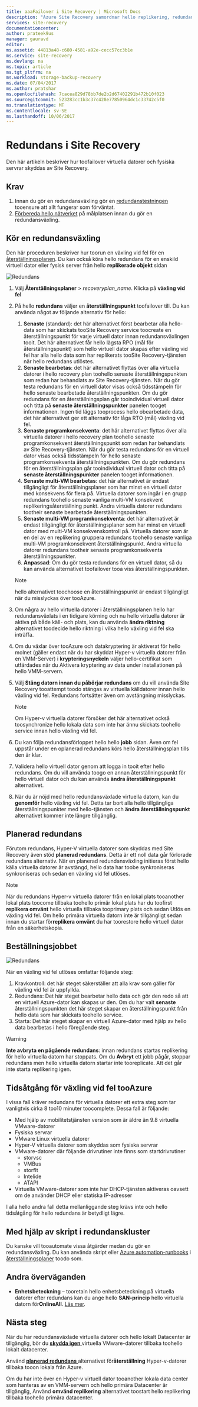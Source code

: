 ```yaml
---
title: aaaFailover i Site Recovery | Microsoft Docs
description: "Azure Site Recovery samordnar hello replikering, redundans och återställning av virtuella datorer och fysiska servrar. Läs mer om tooAzure för växling vid fel eller ett sekundärt datacenter."
services: site-recovery
documentationcenter: 
author: prateek9us
manager: gauravd
editor: 
ms.assetid: 44813a48-c680-4581-a92e-cecc57cc3b1e
ms.service: site-recovery
ms.devlang: na
ms.topic: article
ms.tgt_pltfrm: na
ms.workload: storage-backup-recovery
ms.date: 07/04/2017
ms.author: pratshar
ms.openlocfilehash: 7cacea829d78bb7de2b2d67402291b472b10f023
ms.sourcegitcommit: 523283cc1b3c37c428e77850964dc1c33742c5f0
ms.translationtype: MT
ms.contentlocale: sv-SE
ms.lasthandoff: 10/06/2017
---
```

# <a name="failover-in-site-recovery"></a>Redundans i Site Recovery
Den här artikeln beskriver hur toofailover virtuella datorer och fysiska servrar skyddas av Site Recovery.

## <a name="prerequisites"></a>Krav
1. Innan du gör en redundansväxling gör en [redundanstestningen](site-recovery-test-failover-to-azure.md) tooensure att allt fungerar som förväntat.
1. [Förbereda hello nätverket](site-recovery-network-design.md) på målplatsen innan du gör en redundansväxling.  


## <a name="run-a-failover"></a>Kör en redundansväxling
Den här proceduren beskriver hur toorun en växling vid fel för en [återställningsplanen](site-recovery-create-recovery-plans.md). Du kan också köra hello redundans för en enskild virtuell dator eller fysisk server från hello **replikerade objekt** sidan


![Redundans](./media/site-recovery-failover/Failover.png)

1. Välj **Återställningsplaner** > *recoveryplan_name*. Klicka på **växling vid fel**
2. På hello **redundans** väljer en **återställningspunkt** toofailover till. Du kan använda något av följande alternativ för hello:
    1.  **Senaste** (standard): det här alternativet först bearbetar alla hello-data som har skickats tooSite Recovery service toocreate en återställningspunkt för varje virtuell dator innan redundansväxlingen tooit. Det här alternativet får hello lägsta RPO (mål för återställningspunkt) som hello virtuell dator skapas efter växling vid fel har alla hello data som har replikerats tooSite Recovery-tjänsten när hello redundans utlöstes.
    1.  **Senaste bearbetas**: det här alternativet flyttas över alla virtuella datorer i hello recovery plan toohello senaste återställningspunkten som redan har behandlats av Site Recovery-tjänsten. När du gör testa redundans för en virtuell dator visas också tidsstämpeln för hello senaste bearbetade återställningspunkten. Om du gör redundans för en återställningsplan går tooindividual virtuell dator och titta på **senaste återställningspunkter** panelen tooget informationen. Ingen tid läggs tooprocess hello obearbetade data, det här alternativet ger ett alternativ för låga RTO (mål) växling vid fel.
    1.  **Senaste programkonsekventa**: det här alternativet flyttas över alla virtuella datorer i hello recovery plan toohello senaste programkonsekvent återställningspunkt som redan har behandlats av Site Recovery-tjänsten. När du gör testa redundans för en virtuell dator visas också tidsstämpeln för hello senaste programkonsekventa återställningspunkten. Om du gör redundans för en återställningsplan går tooindividual virtuell dator och titta på **senaste återställningspunkter** panelen tooget informationen.
    1.  **Senaste multi-VM bearbetas**: det här alternativet är endast tillgängligt för återställningsplaner som har minst en virtuell dator med konsekvens för flera på. Virtuella datorer som ingår i en grupp redundans toohello senaste vanliga multi-VM konsekvent replikeringsåterställning punkt. Andra virtuella datorer redundans tootheir senaste bearbetade återställningspunkten.  
    1.  **Senaste multi-VM programkonsekventa**: det här alternativet är endast tillgängligt för återställningsplaner som har minst en virtuell dator med multi-VM konsekvenskontroll på. Virtuella datorer som är en del av en replikering gruppera redundans toohello senaste vanliga multi-VM programkonsekvent återställningspunkt. Andra virtuella datorer redundans tootheir senaste programkonsekventa återställningspunkter.
    1.  **Anpassad**: Om du gör testa redundans för en virtuell dator, så du kan använda alternativet toofailover tooa viss återställningspunkten.

    > [!NOTE]
    > hello alternativet toochoose en återställningspunkt är endast tillgängligt när du misslyckas över tooAzure.
    >
    >


1. Om några av hello virtuella datorer i återställningsplanen hello har redundansväxlats i en tidigare körning och nu hello virtuella datorer är aktiva på både käll- och plats, kan du använda **ändra riktning** alternativet toodecide hello riktning i vilka hello växling vid fel ska inträffa.
1. Om du växlar över tooAzure och datakryptering är aktiverat för hello molnet (gäller endast när du har skyddat Hyper-v virtuella datorer från en VMM-Server) i **krypteringsnyckeln** väljer hello-certifikat som utfärdades när du Aktivera kryptering av data under installationen på hello VMM-servern.
1. Välj **Stäng datorn innan du påbörjar redundans** om du vill använda Site Recovery tooattempt toodo stängas av virtuella källdatorer innan hello växling vid fel. Redundans fortsätter även om avstängning misslyckas.  

    > [!NOTE]
    > Om Hyper-v virtuella datorer försöker det här alternativet också toosynchronize hello lokala data som inte har ännu skickats toohello service innan hello växling vid fel.
    >
    >

1. Du kan följa redundansförloppet hello hello **jobb** sidan. Även om fel uppstår under en oplanerad redundans körs hello återställningsplan tills den är klar.
1. Validera hello virtuell dator genom att logga in tooit efter hello redundans. Om du vill använda toogo en annan återställningspunkt för hello virtuell dator och du kan använda **ändra återställningspunkt** alternativet.
1. När du är nöjd med hello redundansväxlade virtuella datorn, kan du **genomför** hello växling vid fel. Detta tar bort alla hello tillgängliga återställningspunkter med hello-tjänsten och **ändra återställningspunkt** alternativet kommer inte längre tillgänglig.

## <a name="planned-failover"></a>Planerad redundans
Förutom redundans, Hyper-V virtuella datorer som skyddas med Site Recovery även stöd **planerad redundans**. Detta är ett noll data går förlorade redundans alternativ. När en planerad redundansväxling initieras först hello källa virtuella datorer är avstängd, hello data har toobe synkroniseras synkroniseras och sedan en växling vid fel utlöses.

> [!NOTE]
> När du redundans Hyper-v virtuella datorer från en lokal plats tooanother lokal plats toocome tillbaka toohello primär lokal plats har du toofirst **replikera omvänt** hello virtuella tillbaka tooprimary plats och sedan Utlös en växling vid fel. Om hello primära virtuella datorn inte är tillgängligt sedan innan du startar för**replikera omvänt** du har toorestore hello virtuell dator från en säkerhetskopia.   
>
>

## <a name="failover-job"></a>Beställningsjobbet

![Redundans](./media/site-recovery-failover/FailoverJob.png)

När en växling vid fel utlöses omfattar följande steg:

1. Kravkontroll: det här steget säkerställer att alla krav som gäller för växling vid fel är uppfyllda.
1. Redundans: Det här steget bearbetar hello data och gör den redo så att en virtuell Azure-dator kan skapas ur den. Om du har valt **senaste** återställningspunkten det här steget skapar en återställningspunkt från hello data som har skickats toohello service.
1. Starta: Det här steget skapar en virtuell Azure-dator med hjälp av hello data bearbetas i hello föregående steg.

> [!WARNING]
> **Inte avbryta en pågående redundans**: innan redundans startas replikering för hello virtuella datorn har stoppats. Om du **Avbryt** ett jobb pågår, stoppar redundans men hello virtuella datorn startar inte tooreplicate. Att det går inte starta replikering igen.
>
>

## <a name="time-taken-for-failover-tooazure"></a>Tidsåtgång för växling vid fel tooAzure

I vissa fall kräver redundans för virtuella datorer ett extra steg som tar vanligtvis cirka 8 too10 minuter toocomplete. Dessa fall är följande:

* Med hjälp av mobilitetstjänsten version som är äldre än 9.8 virtuella VMware-datorer
* Fysiska servrar 
* VMware Linux virtuella datorer
* Hyper-V virtuella datorer som skyddas som fysiska servrar
* VMware-datorer där följande drivrutiner inte finns som startdrivrutiner 
    * storvsc 
    * VMBus 
    * storflt 
    * Intelide 
    * ATAPI
* Virtuella VMware-datorer som inte har DHCP-tjänsten aktiveras oavsett om de använder DHCP eller statiska IP-adresser

I alla hello andra fall detta mellanliggande steg krävs inte och hello tidsåtgång för hello redundans är betydligt lägre. 





## <a name="using-scripts-in-failover"></a>Med hjälp av skript i redundanskluster
Du kanske vill tooautomate vissa åtgärder medan du gör en redundansväxling. Du kan använda skript eller [Azure automation-runbooks](site-recovery-runbook-automation.md) i [återställningsplaner](site-recovery-create-recovery-plans.md) toodo som.

## <a name="other-considerations"></a>Andra överväganden
* **Enhetsbeteckning** – tooretain hello enhetsbeteckning på virtuella datorer efter redundans kan du ange hello **SAN-princip** hello virtuella datorn för**OnlineAll**. [Läs mer](https://support.microsoft.com/en-us/help/3031135/how-to-preserve-the-drive-letter-for-protected-virtual-machines-that-are-failed-over-or-migrated-to-azure).



## <a name="next-steps"></a>Nästa steg
När du har redundansväxlade virtuella datorer och hello lokalt Datacenter är tillgänglig, bör du [ **skydda igen** ](site-recovery-how-to-reprotect.md) virtuella VMware-datorer tillbaka toohello lokalt datacenter.

Använd [ **planerad redundans** ](site-recovery-failback-from-azure-to-hyper-v.md) alternativet för**återställning** Hyper-v-datorer tillbaka tooon lokala från Azure.

Om du har inte över en Hyper-v virtuell dator tooanother lokala data center som hanteras av en VMM-servern och hello primära Datacenter är tillgänglig, Använd **omvänd replikering** alternativet toostart hello replikering tillbaka toohello primära datacenter.
